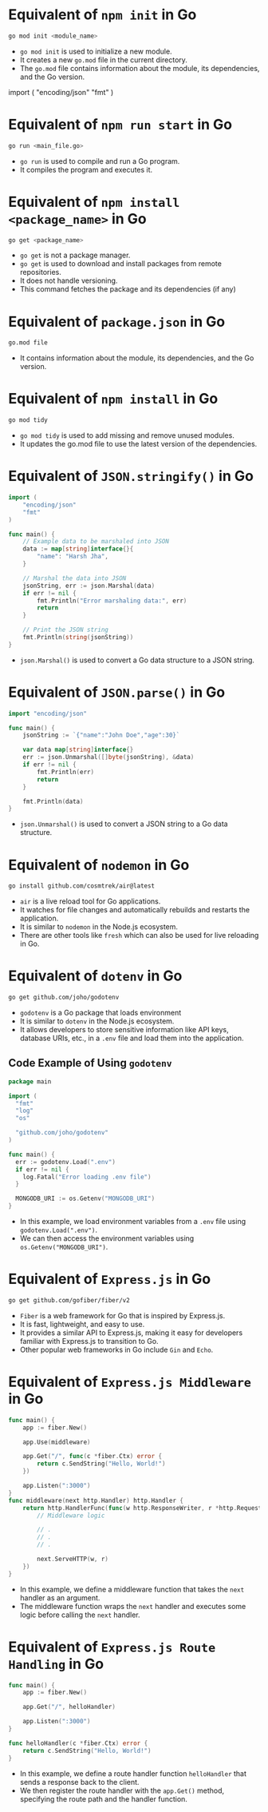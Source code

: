 # Equivalent of `npm init` in Go

```bash
go mod init <module_name>
```

- `go mod init` is used to initialize a new module.
- It creates a new `go.mod` file in the current directory.
- The `go.mod` file contains information about the module, its dependencies, and the Go version.

import (
"encoding/json"
"fmt"
)

# Equivalent of `npm run start` in Go

```bash
go run <main_file.go>
```

- `go run` is used to compile and run a Go program.
- It compiles the program and executes it.

# Equivalent of `npm install <package_name>` in Go

```bash
go get <package_name>
```

- `go get` is not a package manager.
- `go get` is used to download and install packages from remote repositories.
- It does not handle versioning.
- This command fetches the package and its dependencies (if any)

# Equivalent of `package.json` in Go

```bash
go.mod file
```

- It contains information about the module, its dependencies, and the Go version.

# Equivalent of `npm install` in Go

```bash
go mod tidy
```

- `go mod tidy` is used to add missing and remove unused modules.
- It updates the go.mod file to use the latest version of the dependencies.

# Equivalent of `JSON.stringify()` in Go

```go
import (
    "encoding/json"
    "fmt"
)

func main() {
    // Example data to be marshaled into JSON
    data := map[string]interface{}{
        "name": "Harsh Jha",
    }

    // Marshal the data into JSON
    jsonString, err := json.Marshal(data)
    if err != nil {
        fmt.Println("Error marshaling data:", err)
        return
    }

    // Print the JSON string
    fmt.Println(string(jsonString))
}
```

- `json.Marshal()` is used to convert a Go data structure to a JSON string.

# Equivalent of `JSON.parse()` in Go

```go
import "encoding/json"

func main() {
    jsonString := `{"name":"John Doe","age":30}`

    var data map[string]interface{}
    err := json.Unmarshal([]byte(jsonString), &data)
    if err != nil {
        fmt.Println(err)
        return
    }

    fmt.Println(data)
}
```

- `json.Unmarshal()` is used to convert a JSON string to a Go data structure.

# Equivalent of `nodemon` in Go

```bash
go install github.com/cosmtrek/air@latest
```

- `air` is a live reload tool for Go applications.
- It watches for file changes and automatically rebuilds and restarts the application.
- It is similar to `nodemon` in the Node.js ecosystem.
- There are other tools like `fresh` which can also be used for live reloading in Go.

# Equivalent of `dotenv` in Go

```bash
go get github.com/joho/godotenv
```

- `godotenv` is a Go package that loads environment
- It is similar to `dotenv` in the Node.js ecosystem.
- It allows developers to store sensitive information like API keys, database URIs, etc., in a `.env` file and load them into the application.

## Code Example of Using `godotenv`

```go
package main

import (
  "fmt"
  "log"
  "os"

  "github.com/joho/godotenv"
)

func main() {
  err := godotenv.Load(".env")
  if err != nil {
    log.Fatal("Error loading .env file")
  }

  MONGODB_URI := os.Getenv("MONGODB_URI")
}
```

- In this example, we load environment variables from a `.env` file using `godotenv.Load(".env")`.
- We can then access the environment variables using `os.Getenv("MONGODB_URI")`.

# Equivalent of `Express.js` in Go

```bash
go get github.com/gofiber/fiber/v2
```

- `Fiber` is a web framework for Go that is inspired by Express.js.
- It is fast, lightweight, and easy to use.
- It provides a similar API to Express.js, making it easy for developers familiar with Express.js to transition to Go.
- Other popular web frameworks in Go include `Gin` and `Echo`.

# Equivalent of `Express.js Middleware` in Go

```go
func main() {
    app := fiber.New()

    app.Use(middleware)

    app.Get("/", func(c *fiber.Ctx) error {
        return c.SendString("Hello, World!")
    })

    app.Listen(":3000")
}
func middleware(next http.Handler) http.Handler {
    return http.HandlerFunc(func(w http.ResponseWriter, r *http.Request) {
        // Middleware logic

        // .
        // .
        // .

        next.ServeHTTP(w, r)
    })
}
```

- In this example, we define a middleware function that takes the `next` handler as an argument.
- The middleware function wraps the `next` handler and executes some logic before calling the `next` handler.

# Equivalent of `Express.js Route Handling` in Go

```go
func main() {
    app := fiber.New()

    app.Get("/", helloHandler)

    app.Listen(":3000")
}

func helloHandler(c *fiber.Ctx) error {
    return c.SendString("Hello, World!")
}
```

- In this example, we define a route handler function `helloHandler` that sends a response back to the client.
- We then register the route handler with the `app.Get()` method, specifying the route path and the handler function.
